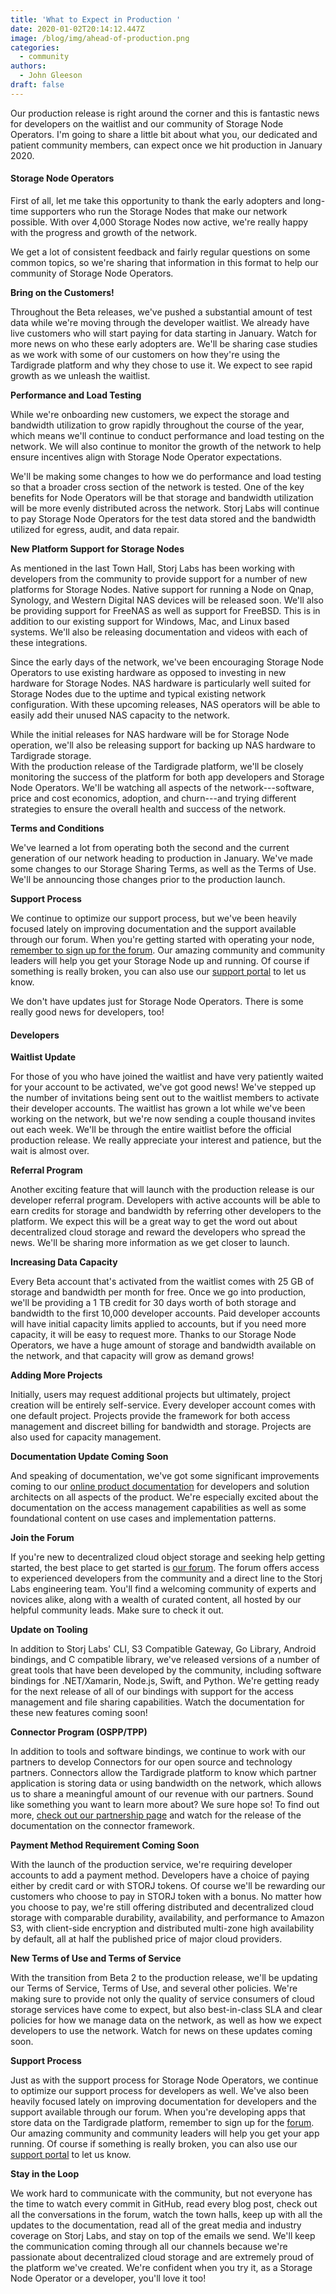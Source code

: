 ```yaml
---
title: 'What to Expect in Production '
date: 2020-01-02T20:14:12.447Z
image: /blog/img/ahead-of-production.png
categories:
  - community
authors:
  - John Gleeson
draft: false
---
```

Our production release is right around the corner and this is fantastic news for developers on the waitlist and our community of Storage Node Operators. I'm going to share a little bit about what you, our dedicated and patient community members, can expect once we hit production in January 2020.

#### Storage Node Operators

First of all, let me take this opportunity to thank the early adopters and long-time supporters who run the Storage Nodes that make our network possible. With over 4,000 Storage Nodes now active, we're really happy with the progress and growth of the network.

We get a lot of consistent feedback and fairly regular questions on some common topics, so we're sharing that information in this format to help our community of Storage Node Operators.

**Bring on the Customers!**

Throughout the Beta releases, we've pushed a substantial amount of test data while we're moving through the developer waitlist. We already have live customers who will start paying for data starting in January. Watch for more news on who these early adopters are. We'll be sharing case studies as we work with some of our customers on how they're using the Tardigrade platform and why they chose to use it. We expect to see rapid growth as we unleash the waitlist.

**Performance and Load Testing**

While we're onboarding new customers, we expect the storage and bandwidth utilization to grow rapidly throughout the course of the year, which means we'll continue to conduct performance and load testing on the network. We will also continue to monitor the growth of the network to help ensure incentives align with Storage Node Operator expectations.

We'll be making some changes to how we do performance and load testing so that a broader cross section of the network is tested. One of the key benefits for Node Operators will be that storage and bandwidth utilization will be more evenly distributed across the network. Storj Labs will continue to pay Storage Node Operators for the test data stored and the bandwidth utilized for egress, audit, and data repair.

**New Platform Support for Storage Nodes**

As mentioned in the last Town Hall, Storj Labs has been working with developers from the community to provide support for a number of new platforms for Storage Nodes. Native support for running a Node on Qnap, Synology, and Western Digital NAS devices will be released soon. We'll also be providing support for FreeNAS as well as support for FreeBSD. This is in addition to our existing support for Windows, Mac, and Linux based systems. We'll also be releasing documentation and videos with each of these integrations.

Since the early days of the network, we've been encouraging Storage Node Operators to use existing hardware as opposed to investing in new hardware for Storage Nodes. NAS hardware is particularly well suited for Storage Nodes due to the uptime and typical existing network configuration. With these upcoming releases, NAS operators will be able to easily add their unused NAS capacity to the network.

While the initial releases for NAS hardware will be for Storage Node operation, we'll also be releasing support for backing up NAS hardware to Tardigrade storage.\
With the production release of the Tardigrade platform, we'll be closely monitoring the success of the platform for both app developers and Storage Node Operators. We'll be watching all aspects of the network---software, price and cost economics, adoption, and churn---and trying different strategies to ensure the overall health and success of the network.

**Terms and Conditions**

We've learned a lot from operating both the second and the current generation of our network heading to production in January. We've made some changes to our Storage Sharing Terms, as well as the Terms of Use. We'll be announcing those changes prior to the production launch.

**Support Process**

We continue to optimize our support process, but we've been heavily focused lately on improving documentation and the support available through our forum. When you're getting started with operating your node, [remember to sign up for the forum](https://forum.storj.io/). Our amazing community and community leaders will help you get your Storage Node up and running. Of course if something is really broken, you can also use our [support portal](https://support.storj.io/hc/en-us/requests/new) to let us know.

We don't have updates just for Storage Node Operators. There is some really good news for developers, too!

#### Developers

**Waitlist Update**

For those of you who have joined the waitlist and have very patiently waited for your account to be activated, we've got good news! We've stepped up the number of invitations being sent out to the waitlist members to activate their developer accounts. The waitlist has grown a lot while we've been working on the network, but we're now sending a couple thousand invites out each week. We'll be through the entire waitlist before the official production release. We really appreciate your interest and patience, but the wait is almost over.

**Referral Program**

Another exciting feature that will launch with the production release is our developer referral program. Developers with active accounts will be able to earn credits for storage and bandwidth by referring other developers to the platform. We expect this will be a great way to get the word out about decentralized cloud storage and reward the developers who spread the news. We'll be sharing more information as we get closer to launch.

**Increasing Data Capacity**

Every Beta account that's activated from the waitlist comes with 25 GB of storage and bandwidth per month for free. Once we go into production, we'll be providing a 1 TB credit for 30 days worth of both storage and bandwidth to the first 10,000 developer accounts. Paid developer accounts will have initial capacity limits applied to accounts, but if you need more capacity, it will be easy to request more. Thanks to our Storage Node Operators, we have a huge amount of storage and bandwidth available on the network, and that capacity will grow as demand grows!

**Adding More Projects**

Initially, users may request additional projects but ultimately, project creation will be entirely self-service.  Every developer account comes with one default project. Projects provide the framework for both access management and discreet billing for bandwidth and storage. Projects are also used for capacity management.

**Documentation Update Coming Soon**

And speaking of documentation, we've got some significant improvements coming to our [online product documentation](https://documentation.tardigrade.io) for developers and solution architects on all aspects of the product. We're especially excited about the documentation on the access management capabilities as well as some foundational content on use cases and implementation patterns.

**Join the Forum** 

If you're new to decentralized cloud object storage and seeking help getting started, the best place to get started is [our forum](https://forum.storj.io/). The forum offers access to experienced developers from the community and a direct line to the Storj Labs engineering team. You'll find a welcoming community of experts and novices alike, along with a wealth of curated content, all hosted by our helpful community leads. Make sure to check it out.

**Update on Tooling**

In addition to Storj Labs' CLI, S3 Compatible Gateway, Go Library, Android bindings, and C compatible library, we've released versions of a number of great tools that have been developed by the community, including software bindings for .NET/Xamarin, Node.js, Swift, and Python. We're getting ready for the next release of all of our bindings with support for the access management and file sharing capabilities. Watch the documentation for these new features coming soon!

**Connector Program (OSPP/TPP)**

In addition to tools and software bindings, we continue to work with our partners to develop Connectors for our open source and technology partners. Connectors allow the Tardigrade platform to know which partner application is storing data or using bandwidth on the network, which allows us to share a meaningful amount of our revenue with our partners. Sound like something you want to learn more about? We sure hope so! To find out more, [check out our partnership page](https://tardigrade.io/partner/) and watch for the release of the documentation on the connector framework.

**Payment Method Requirement Coming Soon**

With the launch of the production service, we're requiring developer accounts to add a payment method. Developers have a choice of paying either by credit card or with STORJ tokens. Of course we'll be rewarding our customers who choose to pay in STORJ token with a bonus. No matter how you choose to pay, we're still offering distributed and decentralized cloud storage with comparable durability, availability, and performance to Amazon S3, with client-side encryption and distributed multi-zone high availability by default, all at half the published price of major cloud providers.

**New Terms of Use and Terms of Service**

With the transition from Beta 2 to the production release, we'll be updating our Terms of Service, Terms of Use, and several other policies. We're making sure to provide not only the quality of service consumers of cloud storage services have come to expect, but also best-in-class SLA and clear policies for how we manage data on the network, as well as how we expect developers to use the network. Watch for news on these updates coming soon.

**Support Process**

Just as with the support process for Storage Node Operators, we continue to optimize our support process for developers as well. We've also been heavily focused lately on improving documentation for developers and the support available through our forum. When you're developing apps that store data on the Tardigrade platform, remember to sign up for the [forum](https://forum.storj.io). Our amazing community and community leaders will help you get your app running. Of course if something is really broken, you can also use our [support portal](https://support.tardigrade.io/hc/en-us/requests/new) to let us know.

**Stay in the Loop**

We work hard to communicate with the community, but not everyone has the time to watch every commit in GitHub, read every blog post, check out all the conversations in the forum, watch the town halls, keep up with all the updates to the documentation, read all of the great media and industry coverage on Storj Labs, and stay on top of the emails we send. We'll keep the communication coming through all our channels because we're passionate about decentralized cloud storage and are extremely proud of the platform we've created. We're confident when you try it, as a Storage Node Operator or a developer, you'll love it too!
